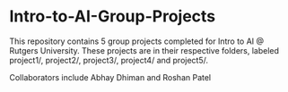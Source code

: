 # Intro-to-AI-Group-Projects

This repository contains 5 group projects completed for Intro to AI @ Rutgers University. These projects are in their respective folders, labeled project1/, project2/, project3/, project4/ and project5/.

Collaborators include Abhay Dhiman and Roshan Patel
